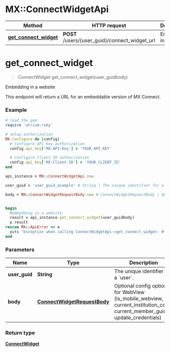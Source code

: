 # MX::ConnectWidgetApi

Method | HTTP request | Description
------------- | ------------- | -------------
[**get_connect_widget**](ConnectWidgetApi.md#get_connect_widget) | **POST** /users/{user_guid}/connect_widget_url | Embedding in a website


# **get_connect_widget**
> ConnectWidget get_connect_widget(user_guidbody)

Embedding in a website

This endpoint will return a URL for an embeddable version of MX Connect.

### Example
```ruby
# load the gem
require 'atrium-ruby'

# setup authorization
MX.configure do |config|
  # Configure API Key authorization
  config.api_key['MX-API-Key'] = 'YOUR_API_KEY'

  # Configure Client ID authorization
  config.api_key['MX-Client-ID'] = 'YOUR_CLIENT_ID'
end

api_instance = MX::ConnectWidgetApi.new

user_guid = 'user_guid_example' # String | The unique identifier for a `user`.

body = MX::ConnectWidgetRequestBody.new # ConnectWidgetRequestBody | Optional config options for WebView (is_mobile_webview, current_institution_code, current_member_guid, update_credentials)


begin
  #Embedding in a website
  result = api_instance.get_connect_widget(user_guidbody)
  p result
rescue MX::ApiError => e
  puts "Exception when calling ConnectWidgetApi->get_connect_widget: #{e}"
end
```

### Parameters

Name | Type | Description  | Notes
------------- | ------------- | ------------- | -------------
 **user_guid** | **String**| The unique identifier for a &#x60;user&#x60;. | 
 **body** | [**ConnectWidgetRequestBody**](ConnectWidgetRequestBody.md)| Optional config options for WebView (is_mobile_webview, current_institution_code, current_member_guid, update_credentials) | 

### Return type

[**ConnectWidget**](ConnectWidget.md)

